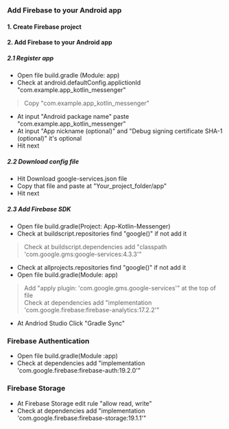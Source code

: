 ### Add Firebase to your Android app
#### 1. Create Firebase project
#### 2. Add Firebase to your Android app
##### 2.1 Register app
* Open file build.gradle (Module: app)
* Check at android.defaultConfig.applictionId "com.example.app_kotlin_messenger"
>Copy "com.example.app_kotlin_messenger" 
* At input "Android package name" paste "com.example.app_kotlin_messenger"
* At input "App nickname (optional)" and "Debug signing certificate SHA-1 (optional)" it's optional
* Hit next
##### 2.2 Download config file
* Hit Download google-services.json file
* Copy that file and paste at "Your_project_folder/app"
* Hit next
##### 2.3 Add Firebase SDK
* Open file build.gradle(Project: App-Kotlin-Messenger)
* Check at buildscript.repositories find "google()" if not add it
>Check at buildscript.dependencies add "classpath 'com.google.gms:google-services:4.3.3'"
* Check at allprojects.repositories find "google()" if not add it
* Open file build.gradle(Module: app)
>Add "apply plugin: 'com.google.gms.google-services'" at the top of file <br/>
>Check at dependencies add "implementation 'com.google.firebase:firebase-analytics:17.2.2'"
* At Andriod Studio Click "Gradle Sync"
### Firebase Authentication
* Open file build.gradle(Module :app) 
* Check at dependencies add "implementation 'com.google.firebase:firebase-auth:19.2.0'"
### Firebase Storage
* At Firebase Storage edit rule "allow read, write"
* Check at dependencies add "implementation 'com.google.firebase:firebase-storage:19.1.1'"

